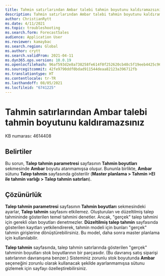 ```yaml
---
title: Tahmin satırlarından Ambar talebi tahmin boyutunu kaldıramazsınız
description: Tahmin satırlarından Ambar talebi tahmin boyutunu kaldıramazsınız.
author: ChristianRytt
ms.date: 4/11/2021
ms.topic: troubleshooting
ms.search.form: ForecastSales
audience: Application User
ms.reviewer: kamaybac
ms.search.region: Global
ms.author: crytt
ms.search.validFrom: 2021-04-11
ms.dyn365.ops.version: 10.0.19
ms.openlocfilehash: 96af593d2e8a738258fe614f0f252620cb48c5f19eeb4425c9659ee6f9cd8c0c
ms.sourcegitcommit: 42fe9790ddf0bdad911544deaa82123a396712fb
ms.translationtype: HT
ms.contentlocale: tr-TR
ms.lasthandoff: 08/05/2021
ms.locfileid: "6741225"
---
```

# <a name="you-cant-remove-the-warehouse-demand-forecast-dimension-from-forecast-lines"></a>Tahmin satırlarından Ambar talebi tahmin boyutunu kaldıramazsınız

KB numarası: 4614408

## <a name="symptoms"></a>Belirtiler

Bu sorun, **Talep tahmin parametresi** sayfasının **Tahmin boyutları** sekmesinde **Ambar** boyutu atanmamışsa oluşur. Bununla birlikte, **Ambar** sütunu **Talep tahmin** sayfasında gösterilir (**Master planlama \> Tahmin \>El ile tahmin varlığı \> Talep tahmin satırları**).

## <a name="resolution"></a>Çözünürlük

**Talep tahmin parametresi** sayfasının **Tahmin boyutları** sekmesindeki ayarlar, **Talep tahmin** sayfasını etkilemez. Oluşturulan ve düzeltilmiş talep tahmininde gösterilen temel tahmini denetler. Ancak, "gerçek" talep tahmini için gerekli olan boyutları denetmezler. **Düzeltilmiş talep tahmin** sayfasında gösterilen kayıtları yetkilendirerek, tahmin modeli için bunları "gerçek" tahmin girişlerine dönüştürebilirsiniz. Bu model, daha sonra master planlama için kullanılabilir.

**Talep tahmin** sayfasında, talep tahmin satırlarında gösterilen "gerçek" tahminin boyutları stok boyutlarının bir parçasıdır. (Bu davranış satış siparişi satırlarının davranışına benzer.) Sisteminiz zorunlu stok boyutunda **Ambar** seçeneğini zorunlu olarak kullanacak şekilde ayarlanmamışsa sütunu gizlemek için sayfayı özelleştirebilirsiniz.
